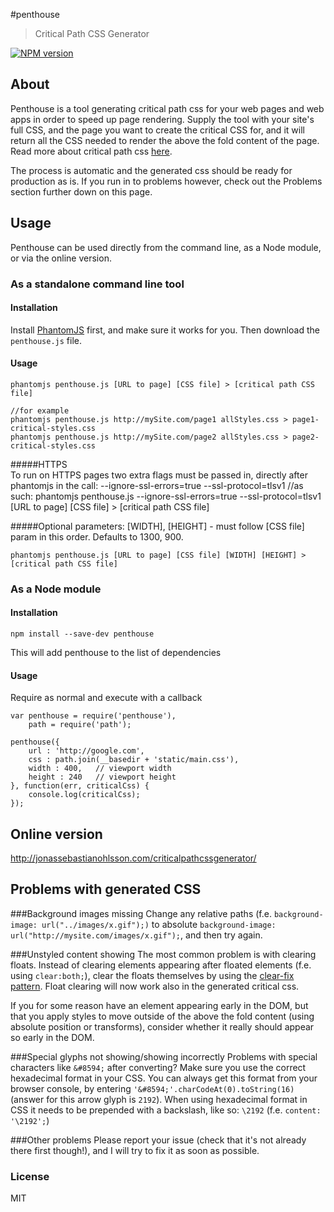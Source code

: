 #penthouse
> Critical Path CSS Generator

[![NPM version](https://badge.fury.io/js/penthouse.svg)](http://badge.fury.io/js/penthouse)

## About
Penthouse is a tool generating critical path css for your web pages and web apps in order to speed up page rendering. Supply the tool with your site's full CSS, and the page you want to create the critical CSS for, and it will return all the CSS needed to render the above the fold content of the page. Read more about critical path css [here](http://www.phpied.com/css-and-the-critical-path/).

The process is automatic and the generated css should be ready for production as is. If you run in to problems however, check out the Problems section further down on this page.

## Usage

Penthouse can be used directly from the command line, as a Node module, or via the online version.

### As a standalone command line tool

#### Installation

Install [PhantomJS](https://github.com/ariya/phantomjs) first, and make sure it works for you. Then download the `penthouse.js` file.

#### Usage

	phantomjs penthouse.js [URL to page] [CSS file] > [critical path CSS file]
	
	//for example
	phantomjs penthouse.js http://mySite.com/page1 allStyles.css > page1-critical-styles.css
	phantomjs penthouse.js http://mySite.com/page2 allStyles.css > page2-critical-styles.css

#####HTTPS	
To run on HTTPS pages two extra flags must be passed in, directly after phantomjs in the call:
	--ignore-ssl-errors=true --ssl-protocol=tlsv1
	//as such:
	phantomjs penthouse.js --ignore-ssl-errors=true --ssl-protocol=tlsv1 [URL to page] [CSS file] > [critical path CSS file]

#####Optional parameters: 
[WIDTH], [HEIGHT] - must follow [CSS file] param in this order. Defaults to 1300, 900.

	phantomjs penthouse.js [URL to page] [CSS file] [WIDTH] [HEIGHT] > [critical path CSS file]


### As a Node module

#### Installation

    npm install --save-dev penthouse

This will add penthouse to the list of dependencies

#### Usage

Require as normal and execute with a callback

    var penthouse = require('penthouse'),
        path = require('path');

    penthouse({
        url : 'http://google.com',
        css : path.join(__basedir + 'static/main.css'),
        width : 400,   // viewport width
        height : 240   // viewport height
    }, function(err, criticalCss) {
        console.log(criticalCss);
    });

## Online version
http://jonassebastianohlsson.com/criticalpathcssgenerator/


## Problems with generated CSS

###Background images missing
Change any relative paths (f.e. `background-image: url("../images/x.gif");)` to absolute `background-image: url("http://mysite.com/images/x.gif");`, and then try again.

###Unstyled content showing
The most common problem is with clearing floats. Instead of clearing elements appearing after floated elements (f.e. using `clear:both;`), clear the floats themselves by using the [clear-fix pattern](http://css-tricks.com/snippets/css/clear-fix/). Float clearing will now work also in the generated critical css.

If you for some reason have an element appearing early in the DOM, but that you apply styles to move outside of the above the fold content (using absolute position or transforms), consider whether it really should appear so early in the DOM.

###Special glyphs not showing/showing incorrectly
Problems with special characters like `&#8594;` after converting? Make sure you use the correct hexadecimal format in your CSS. You can always get this format from your browser console, by entering `'&#8594;'.charCodeAt(0).toString(16)` (answer for this arrow glyph is `2192`). When using hexadecimal format in CSS it needs to be prepended with a backslash, like so: `\2192` (f.e. `content: '\2192';`)

###Other problems
Please report your issue (check that it's not already there first though!), and I will try to fix it as soon as possible.

### License
MIT